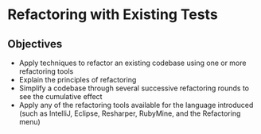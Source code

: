 # Refactoring with Existing Tests

## Objectives

- Apply techniques to refactor an existing codebase using one or more refactoring tools
- Explain the principles of refactoring
- Simplify a codebase through several successive refactoring rounds to see the cumulative effect
- Apply any of the refactoring tools available for the language introduced (such as IntelliJ, Eclipse, Resharper, RubyMine, and the Refactoring menu)
  